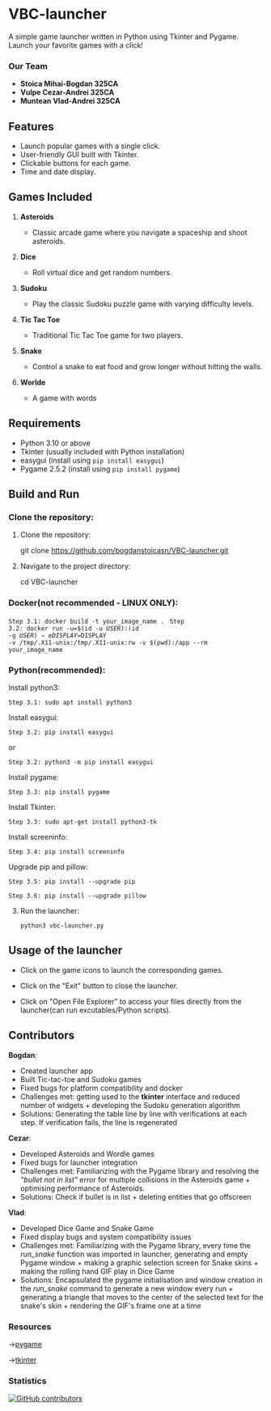 # VBC-launcher
A simple game launcher written in Python using Tkinter and Pygame. Launch your favorite games with a click!

### Our Team

- **Stoica Mihai-Bogdan 325CA**
- **Vulpe Cezar-Andrei 325CA**
- **Muntean Vlad-Andrei 325CA**

## Features

- Launch popular games with a single click.
- User-friendly GUI built with Tkinter.
- Clickable buttons for each game.
- Time and date display.

## Games Included

1. **Asteroids**
   - Classic arcade game where you navigate a spaceship and shoot asteroids.

2. **Dice**
   - Roll virtual dice and get random numbers.

3. **Sudoku**
   - Play the classic Sudoku puzzle game with varying difficulty levels.

4. **Tic Tac Toe**
   - Traditional Tic Tac Toe game for two players.

5. **Snake**
   - Control a snake to eat food and grow longer without hitting the walls.

6. **Worlde**
    - A game with words

## Requirements

- Python 3.10 or above
- Tkinter (usually included with Python installation)
- easygui (install using `pip install easygui`)
- Pygame 2.5.2 (install using `pip install pygame`)

## Build and Run

### Clone the repository:

1. Clone the repository:

    git clone https://github.com/bogdanstoicasn/VBC-launcher.git

2. Navigate to the project directory:

    cd VBC-launcher


### Docker(not recommended - LINUX ONLY):

`Step 3.1: docker build -t your_image_name .`
<code>
Step 3.2: docker run -u=$(id -u $USER):$(id -g $USER) -e DISPLAY=$DISPLAY -v /tmp/.X11-unix:/tmp/.X11-unix:rw -v $(pwd):/app --rm your_image_name
</code>

### Python(recommended):

Install python3:

    Step 3.1: sudo apt install python3

Install easygui:
    
    Step 3.2: pip install easygui

or

    Step 3.2: python3 -m pip install easygui

Install pygame:

    Step 3.3: pip install pygame

Install Tkinter:

    Step 3.3: sudo apt-get install python3-tk

Install screeninfo:

    Step 3.4: pip install screeninfo

Upgrade pip and pillow:

    Step 3.5: pip install --upgrade pip

    Step 3.6: pip install --upgrade pillow

3. Run the launcher:

    `python3 vbc-launcher.py`

## Usage of the launcher

+ Click on the game icons to launch the corresponding games.

+ Click on the "Exit" button to close the launcher.

+ Click on "Open File Explorer" to access your files directly from the
launcher(can run excutables/Python scripts).


## Contributors

**Bogdan**:

- Created launcher app
- Built Tic-tac-toe and Sudoku games
- Fixed bugs for platform compatibility and docker
- Challenges met: getting used to the **tkinter** interface and reduced number of widgets + developing the Sudoku generation algorithm
- Solutions: Generating the table line by line with verifications at each step. If verification fails, the line is regenerated


**Cezar**:

- Developed Asteroids and Wordle games
- Fixed bugs for launcher integration
- Challenges met: Familiarizing with the Pygame library and resolving the *"bullet not in list"* error for multiple collisions in the Asteroids game + optimising performance of Asteroids.
- Solutions: Check if bullet is in list + deleting entities that go offscreen


**Vlad**:

- Developed Dice Game and Snake Game
- Fixed display bugs and system compatibility issues
- Challenges met: Familiarizing with the Pygame library, every time the *run_snake* function was imported in launcher, generating and empty Pygame window + making a graphic selection screen for Snake skins + making the rolling hand GIF play in Dice Game
- Solutions: Encapsulated the pygame initialisation and window creation in the *run_snake* command to generate a new window every run + generating a triangle that moves to the center of the selected text for the snake's skin + rendering the GIF's frame one at a time

### Resources

->[pygame](https://www.pygame.org/news)

->[tkinter](https://docs.python.org/3/library/tkinter.html)


### Statistics


[![GitHub contributors](https://img.shields.io/github/contributors/bogdanstoicasn/VBC-launcher.svg)](https://github.com/bogdanstoicasn/VBC-launcher/graphs/contributors)

